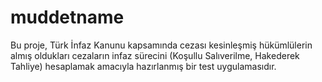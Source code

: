 # muddetname
Bu proje, Türk İnfaz Kanunu kapsamında cezası kesinleşmiş hükümlülerin almış oldukları cezaların infaz sürecini (Koşullu Salıverilme, Hakederek Tahliye) hesaplamak amacıyla hazırlanmış bir test uygulamasıdır.
